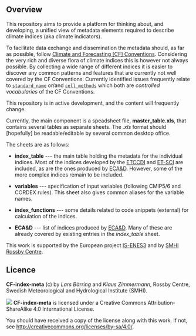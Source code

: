 ## Overview ##

This repository aims to provide a platform for thinking about, 
and developing, a unified view of metadata elements required to 
describe climate indices (aka climate indicators). 

To facilitate data exchange and dissemination the metadata should, 
as far as possible, follow 
[Climate and Forecasting [CF] Conventions](http://cfconventions.org/). 
Considering the very rich and diverse flora of climate indices this 
is however not always possible. By collecting a wide range of 
different indices it is easier to discover any common patterns and 
features that are currently not well covered by the CF Conventions. 
Currently identified issues frequently relate to 
[`standard_name`](http://cfconventions.org/Data/cf-conventions/cf-conventions-1.8/cf-conventions.html#standard-name) 
or/and [`cell_methods`](http://cfconventions.org/Data/cf-conventions/cf-conventions-1.8/cf-conventions.html#cell-methods)
which both are *controlled vocabularies* of the CF Conventions.

This repository is in active development, and the content will frequently change. 

Currently, the main component is a speadsheet file, **master_table.xls**, 
that contains several tables as separate sheets. The *.xls* format should 
[hopefully] be readable/editable by several common desktop office.

The sheets are as follows:

* **index_table**  ---  the main table holding the metadata for the 
individual indices. Most of the indices developed by the 
[ETCCDI](https://www.wcrp-climate.org/etccdi) and [ET-SCI](https://climpact-sci.org/about/project/) 
are included, as are the ones produced by 
[ECA&D](https://www.ecad.eu/indicesextremes/index.php). 
However, some of the more complex indices remain to be included. 

* **variables**  ---  specification of input variables (following CMIP5/6 and 
CORDEX rules). This sheet also gives common aliases for the variable names.

* **index_functions**  ---  some details related to code snippets (external) 
for calculation of the indices.

* **ECA&D**  ---  list of indices produced by 
[ECA&D](https://www.ecad.eu/indicesextremes/index.php). Many of these are 
already covered by existing entries in the *index_table* sheet.



This work is supported by the European project [IS-ENES3](https://is.enes.org/) and by
[SMHI Rossby Centre](https://www.smhi.se/en/research/research-departments/climate-research-rossby-centre2-552).


## Licence ##

**CF-index-meta** (c) by *Lars Bärring* and *Klaus Zimmermann*, Rossby Centre, 
Swedish Meteorological and Hydrological Institute (SMHI).

![](https://i.creativecommons.org/l/by-sa/4.0/88x31.png) **CF-index-meta** is 
licensed under a Creative Commons Attribution-ShareAlike 4.0 International License.

You should have received a copy of the license along with this
work. If not, see <http://creativecommons.org/licenses/by-sa/4.0/>.


